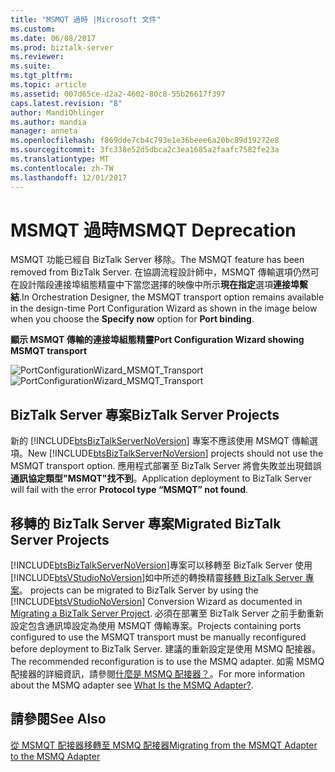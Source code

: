 ```yaml
---
title: "MSMQT 過時 |Microsoft 文件"
ms.custom: 
ms.date: 06/08/2017
ms.prod: biztalk-server
ms.reviewer: 
ms.suite: 
ms.tgt_pltfrm: 
ms.topic: article
ms.assetid: 007d65ce-d2a2-4602-80c8-55b26617f397
caps.latest.revision: "8"
author: MandiOhlinger
ms.author: mandia
manager: anneta
ms.openlocfilehash: f869dde7cb4c793e1e36beee6a20bc89d19272e8
ms.sourcegitcommit: 3fc338e52d5dbca2c3ea1685a2faafc7582fe23a
ms.translationtype: MT
ms.contentlocale: zh-TW
ms.lasthandoff: 12/01/2017
---
```

# <a name="msmqt-deprecation"></a><span data-ttu-id="de4cd-102">MSMQT 過時</span><span class="sxs-lookup"><span data-stu-id="de4cd-102">MSMQT Deprecation</span></span>
<span data-ttu-id="de4cd-103">MSMQT 功能已經自 BizTalk Server 移除。</span><span class="sxs-lookup"><span data-stu-id="de4cd-103">The MSMQT feature has been removed from BizTalk Server.</span></span> <span data-ttu-id="de4cd-104">在協調流程設計師中，MSMQT 傳輸選項仍然可在設計階段連接埠組態精靈中下當您選擇的映像中所示**現在指定**選項**連接埠繫結**.</span><span class="sxs-lookup"><span data-stu-id="de4cd-104">In Orchestration Designer, the MSMQT transport option remains available in the design-time Port Configuration Wizard as shown in the image below when you choose the **Specify now** option for **Port binding**.</span></span>  
  
 <span data-ttu-id="de4cd-105">**顯示 MSMQT 傳輸的連接埠組態精靈**</span><span class="sxs-lookup"><span data-stu-id="de4cd-105">**Port Configuration Wizard showing MSMQT transport**</span></span>  
  
 <span data-ttu-id="de4cd-106">![](../core/media/portconfigurationwizard-msmqt-transport.gif "PortConfigurationWizard_MSMQT_Transport")</span><span class="sxs-lookup"><span data-stu-id="de4cd-106">![](../core/media/portconfigurationwizard-msmqt-transport.gif "PortConfigurationWizard_MSMQT_Transport")</span></span>  
  
## <a name="biztalk-server-projects"></a><span data-ttu-id="de4cd-107">BizTalk Server 專案</span><span class="sxs-lookup"><span data-stu-id="de4cd-107">BizTalk Server Projects</span></span>  
 <span data-ttu-id="de4cd-108">新的 [!INCLUDE[btsBizTalkServerNoVersion](../includes/btsbiztalkservernoversion-md.md)] 專案不應該使用 MSMQT 傳輸選項。</span><span class="sxs-lookup"><span data-stu-id="de4cd-108">New [!INCLUDE[btsBizTalkServerNoVersion](../includes/btsbiztalkservernoversion-md.md)] projects should not use the MSMQT transport option.</span></span> <span data-ttu-id="de4cd-109">應用程式部署至 BizTalk Server 將會失敗並出現錯誤**通訊協定類型"MSMQT"找不到**。</span><span class="sxs-lookup"><span data-stu-id="de4cd-109">Application deployment to BizTalk Server will fail with the error **Protocol type “MSMQT” not found**.</span></span>  
  
## <a name="migrated-biztalk-server-projects"></a><span data-ttu-id="de4cd-110">移轉的 BizTalk Server 專案</span><span class="sxs-lookup"><span data-stu-id="de4cd-110">Migrated BizTalk Server Projects</span></span>  
 [!INCLUDE[btsBizTalkServerNoVersion](../includes/btsbiztalkservernoversion-md.md)]<span data-ttu-id="de4cd-111">專案可以移轉至 BizTalk Server 使用[!INCLUDE[btsVStudioNoVersion](../includes/btsvstudionoversion-md.md)]如中所述的轉換精靈[移轉 BizTalk Server 專案](../core/migrating-a-biztalk-server-project.md)。</span><span class="sxs-lookup"><span data-stu-id="de4cd-111"> projects can be migrated to BizTalk Server by using the [!INCLUDE[btsVStudioNoVersion](../includes/btsvstudionoversion-md.md)] Conversion Wizard as documented in [Migrating a BizTalk Server Project](../core/migrating-a-biztalk-server-project.md).</span></span> <span data-ttu-id="de4cd-112">必須在部署至 BizTalk Server 之前手動重新設定包含通訊埠設定為使用 MSMQT 傳輸專案。</span><span class="sxs-lookup"><span data-stu-id="de4cd-112">Projects containing ports configured to use the MSMQT transport must be manually reconfigured before deployment to BizTalk Server.</span></span> <span data-ttu-id="de4cd-113">建議的重新設定是使用 MSMQ 配接器。</span><span class="sxs-lookup"><span data-stu-id="de4cd-113">The recommended reconfiguration is to use the MSMQ adapter.</span></span>  <span data-ttu-id="de4cd-114">如需 MSMQ 配接器的詳細資訊，請參閱[什麼是 MSMQ 配接器？](../core/what-is-the-msmq-adapter.md)。</span><span class="sxs-lookup"><span data-stu-id="de4cd-114">For more information about the MSMQ adapter see [What Is the MSMQ Adapter?](../core/what-is-the-msmq-adapter.md).</span></span>  
  
## <a name="see-also"></a><span data-ttu-id="de4cd-115">請參閱</span><span class="sxs-lookup"><span data-stu-id="de4cd-115">See Also</span></span>  
 [<span data-ttu-id="de4cd-116">從 MSMQT 配接器移轉至 MSMQ 配接器</span><span class="sxs-lookup"><span data-stu-id="de4cd-116">Migrating from the MSMQT Adapter to the MSMQ Adapter</span></span>](../core/migrating-from-the-msmqt-adapter-to-the-msmq-adapter.md)